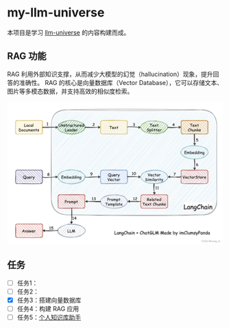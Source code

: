 # my-llm-universe

本项目是学习 [llm-universe](https://github.com/datawhalechina/llm-universe) 的内容构建而成。

## RAG 功能

RAG 利用外部知识支撑，从而减少大模型的幻觉（hallucination）现象，提升回答的准确性。
RAG 的核心是向量数据库（Vector Database），它可以存储文本、图片等多模态数据，并支持高效的相似度检索。

![alt text](images/langchain_rag.png)

## 任务

- [ ] 任务1：
- [ ] 任务2：
- [x] 任务3：搭建向量数据库
- [ ] 任务4：构建 RAG 应用
- [ ] 任务5：[个人知识库助手](task5.md)
